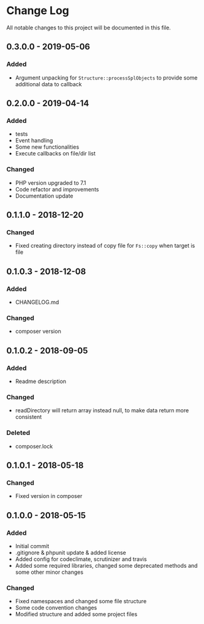 # Change Log
All notable changes to this project will be documented in this file.

## 0.3.0.0 - 2019-05-06
### Added
* Argument unpacking for `Structure::processSplObjects` to provide some additional data to callback

## 0.2.0.0 - 2019-04-14
### Added
* tests
* Event handling
* Some new functionalities
* Execute callbacks on file/dir list
### Changed
* PHP version upgraded to 7.1
* Code refactor and improvements
* Documentation update

## 0.1.1.0 - 2018-12-20
### Changed
* Fixed creating directory instead of copy file for `Fs::copy` when target is file

## 0.1.0.3 - 2018-12-08
### Added
* CHANGELOG.md
### Changed
* composer version

## 0.1.0.2 - 2018-09-05
### Added
* Readme description
### Changed
* readDirectory will return array instead null, to make data return more consistent
### Deleted
* composer.lock

## 0.1.0.1 - 2018-05-18
### Changed
* Fixed version in composer

## 0.1.0.0 - 2018-05-15
### Added
* Initial commit
* .gitignore & phpunit update & added license
* Added config for codeclimate, scrutinizer and travis
* Added some required libraries, changed some deprecated methods and some other minor changes
### Changed
* Fixed namespaces and changed some file structure
* Some code convention changes
* Modified structure and added some project files